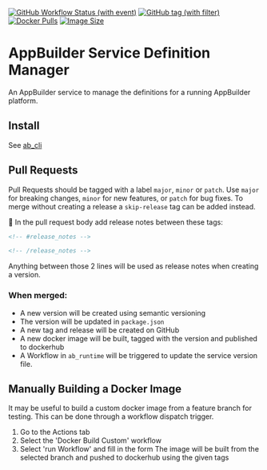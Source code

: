 [![GitHub Workflow Status (with event)](https://img.shields.io/github/actions/workflow/status/CruGlobal/ab_service_definition_manager/pr-merge-release.yml?logo=github&label=Build%20%26%20Test)](https://github.com/CruGlobal/ab_service_definition_manager/actions/workflows/pr-merge-release.yml)
[![GitHub tag (with filter)](https://img.shields.io/github/v/tag/CruGlobal/ab_service_definition_manager?logo=github&label=Latest%20Version)
](https://github.com/CruGlobal/ab_service_definition_manager/releases)
[![Docker Pulls](https://img.shields.io/docker/pulls/digiserve/ab-definition-manager?logo=docker&logoColor=white&label=Docker%20Pulls)](https://hub.docker.com/r/digiserve/ab-definition-manager)
[![Image Size](https://img.shields.io/docker/image-size/digiserve/ab-definition-manager/master?logo=docker&logoColor=white&label=Image%20Size)](https://hub.docker.com/r/digiserve/ab-definition-manager/tags)

# AppBuilder Service Definition Manager
An AppBuilder service to manage the definitions for a running AppBuilder platform.

## Install
See [ab_cli](https://github.com/CruGlobal/ab-cli)

## Pull Requests
Pull Requests should be tagged with a label `major`, `minor` or `patch`. Use `major` for breaking changes, `minor` for new features, or `patch` for bug fixes. To merge without creating a release a `skip-release` tag can be added instead.

:pencil: In the pull request body add release notes between these tags:
```md
<!-- #release_notes -->

<!-- /release_notes --> 
```
Anything between those 2 lines will be used as release notes when creating a version.

### When merged:
 - A new version will be created using semantic versioning
 - The version will be updated in `package.json`
 - A new tag and release will be created on GitHub
 - A new docker image will be built, tagged with the version and published to dockerhub
 - A Workflow in `ab_runtime` will be triggered to update the service version file.

## Manually Building a Docker Image
It may be useful to build a custom docker image from a feature branch for testing.
This can be done through a workflow dispatch trigger.
1. Go to the Actions tab
2. Select the 'Docker Build Custom' workflow
3. Select 'run Workflow' and fill in the form
The image will be built from the selected branch and pushed to dockerhub using the given tags
